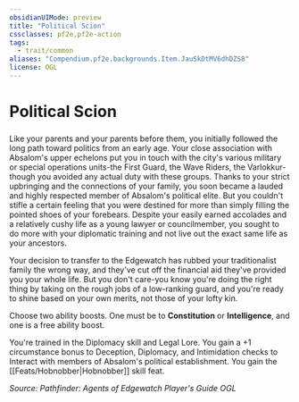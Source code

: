 ```yaml
---
obsidianUIMode: preview
title: "Political Scion"
cssclasses: pf2e,pf2e-action
tags:
  - trait/common
aliases: "Compendium.pf2e.backgrounds.Item.JauSkDtMV6dhDZS8"
license: OGL
---
```

# Political Scion

### 






Like your parents and your parents before them, you initially followed the long path toward politics from an early age. Your close association with Absalom's upper echelons put you in touch with the city's various military or special operations units-the First Guard, the Wave Riders, the Varlokkur-though you avoided any actual duty with these groups. Thanks to your strict upbringing and the connections of your family, you soon became a lauded and highly respected member of Absalom's political elite. But you couldn't stifle a certain feeling that you were destined for more than simply filling the pointed shoes of your forebears. Despite your easily earned accolades and a relatively cushy life as a young lawyer or councilmember, you sought to do more with your diplomatic training and not live out the exact same life as your ancestors.

Your decision to transfer to the Edgewatch has rubbed your traditionalist family the wrong way, and they've cut off the financial aid they've provided you your whole life. But you don't care-you know you're doing the right thing by taking on the rough jobs of a low-ranking guard, and you're ready to shine based on your own merits, not those of your lofty kin.

Choose two ability boosts. One must be to **Constitution** or **Intelligence**, and one is a free ability boost.

You're trained in the Diplomacy skill and Legal Lore. You gain a +1 circumstance bonus to Deception, Diplomacy, and Intimidation checks to Interact with members of Absalom's political establishment. You gain the [[Feats/Hobnobber|Hobnobber]] skill feat.

*Source: Pathfinder: Agents of Edgewatch Player's Guide*
*OGL*